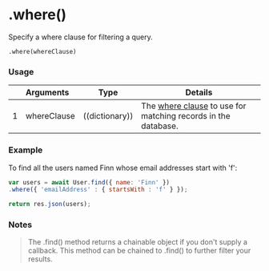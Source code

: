 # .where()

Specify a where clause for filtering a query.

```usage
.where(whereClause)
```


### Usage
|   |     Arguments      | Type                | Details    |
|---|:-------------------|---------------------|------------|
| 1 |  whereClause          |  ((dictionary))     | The [where clause](http://sailsjs.com/documentation/concepts/models-and-orm/query-language) to use for matching records in the database. |


### Example

To find all the users named Finn whose email addresses start with 'f':
```javascript
var users = await User.find({ name: 'Finn' })
.where({ 'emailAddress' : { startsWith : 'f' } });

return res.json(users);
```

### Notes
> The .find() method returns a chainable object if you don't supply a callback.  This method can be chained to .find() to further filter your results.



<docmeta name="displayName" value=".where()">
<docmeta name="pageType" value="method">
